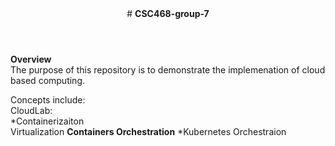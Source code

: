 <html> <header># <b>CSC468-group-7</b><br></header>
  <body><b>Overview</b><br>
The purpose of this repository is to demonstrate the implemenation of cloud based computing.

Concepts include:<br>
CloudLab:<br>
  *Containerizaiton<br>
Virtualization
__Containers Orchestration__
*Kubernetes
Orchestraion
  </body>
</html>
